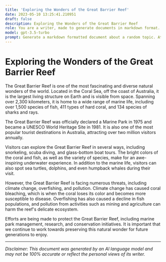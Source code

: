 ```yaml
---
title: 'Exploring the Wonders of the Great Barrier Reef'
date: 2023-05-10 13:25:41.210951
draft: false
description: Exploring the Wonders of the Great Barrier Reef
role: You are a writer, made to generate documents in markdown format. It is very important that all of the documents you generate are in valid markdown format.
model: gpt-3.5-turbo
prompt: Generate a markdown formatted document about a random topic. At the bottom, include a disclaimer explaining that the document was generated by you. The first line of the document should be the title. Make sure that the entire document is in proper markdown format, using a mix of various tags to make the document visually appealing.
---
```


# Exploring the Wonders of the Great Barrier Reef

The Great Barrier Reef is one of the most fascinating and diverse natural wonders of the world. Located in the Coral Sea, off the coast of Australia, it is the largest living structure on Earth and is visible from space. Spanning over 2,300 kilometers, it is home to a wide range of marine life, including over 1,500 species of fish, 411 types of hard coral, and 134 species of sharks and rays.

The Great Barrier Reef was officially declared a Marine Park in 1975 and became a UNESCO World Heritage Site in 1981. It is also one of the most popular tourist destinations in Australia, attracting over two million visitors annually.

Visitors can explore the Great Barrier Reef in several ways, including snorkeling, scuba diving, and glass-bottom boat tours. The bright colors of the coral and fish, as well as the variety of species, make for an awe-inspiring underwater experience. In addition to the marine life, visitors can also spot sea turtles, dolphins, and even humpback whales during their visit.

However, the Great Barrier Reef is facing numerous threats, including climate change, overfishing, and pollution. Climate change has caused coral bleaching, which is when the coral loses its color and becomes more susceptible to disease. Overfishing has also caused a decline in fish populations, and pollution from activities such as mining and agriculture can harm the reef's delicate ecosystem.

Efforts are being made to protect the Great Barrier Reef, including marine park management, research, and conservation initiatives. It is important that we continue to work towards preserving this natural wonder for future generations to enjoy.

---

*Disclaimer: This document was generated by an AI language model and may not be 100% accurate or reflect the personal views of its writer.*